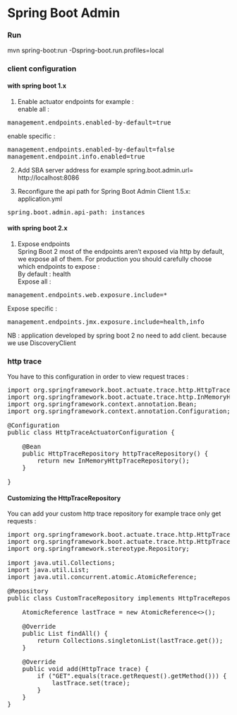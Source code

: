 # Spring Boot Admin

### Run
mvn spring-boot:run -Dspring-boot.run.profiles=local

### client configuration

#### with spring boot 1.x
1. Enable actuator endpoints for example : <br/>
enable all :
<pre>
management.endpoints.enabled-by-default=true
</pre>
enable specific : 
<pre>
management.endpoints.enabled-by-default=false
management.endpoint.info.enabled=true
</pre>
2. Add SBA server address for example spring.boot.admin.url= http://localhost:8086 <br/>

3. Reconfigure the api path for Spring Boot Admin Client 1.5.x:
application.yml
<pre>
spring.boot.admin.api-path: instances
</pre>
#### with spring boot 2.x
1. Expose endpoints <br/>
Spring Boot 2 most of the endpoints aren’t exposed via http by default, we expose all of them. For production you should carefully choose which endpoints to expose :<br/> 
By default : health <br/>
Expose all : 
<pre>
management.endpoints.web.exposure.include=* 
</pre>
Expose specific : 
<pre>
management.endpoints.jmx.exposure.include=health,info
</pre>

NB : application developed by spring boot 2 no need to add client. because we use DiscoveryClient

### http trace 
You have to this configuration in order to view request traces :
<pre>
import org.springframework.boot.actuate.trace.http.HttpTraceRepository;
import org.springframework.boot.actuate.trace.http.InMemoryHttpTraceRepository;
import org.springframework.context.annotation.Bean;
import org.springframework.context.annotation.Configuration;

@Configuration
public class HttpTraceActuatorConfiguration {

	@Bean
	public HttpTraceRepository httpTraceRepository() {
		return new InMemoryHttpTraceRepository();
	}

}
</pre>

#### Customizing the HttpTraceRepository
You can add your custom http trace repository for example trace only get requests :
<pre>
import org.springframework.boot.actuate.trace.http.HttpTrace;
import org.springframework.boot.actuate.trace.http.HttpTraceRepository;
import org.springframework.stereotype.Repository;

import java.util.Collections;
import java.util.List;
import java.util.concurrent.atomic.AtomicReference;

@Repository
public class CustomTraceRepository implements HttpTraceRepository {

	AtomicReference<HttpTrace> lastTrace = new AtomicReference<>();

	@Override
	public List<HttpTrace> findAll() {
		return Collections.singletonList(lastTrace.get());
	}

	@Override
	public void add(HttpTrace trace) {
		if ("GET".equals(trace.getRequest().getMethod())) {
			lastTrace.set(trace);
		}
	}
}
</pre>
